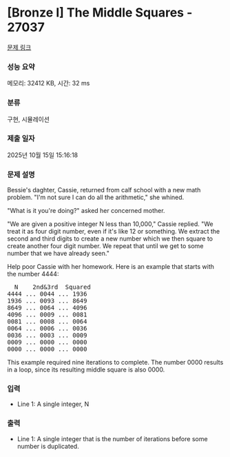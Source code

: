 # [Bronze I] The Middle Squares - 27037 

[문제 링크](https://www.acmicpc.net/problem/27037) 

### 성능 요약

메모리: 32412 KB, 시간: 32 ms

### 분류

구현, 시뮬레이션

### 제출 일자

2025년 10월 15일 15:16:18

### 문제 설명

<p>Bessie's daghter, Cassie, returned from calf school with a new math problem. "I'm not sure I can do all the arithmetic," she whined.</p>

<p>"What is it you're doing?" asked her concerned mother.</p>

<p>"We are given a positive integer N less than 10,000," Cassie replied. "We treat it as four digit number, even if it's like 12 or something. We extract the second and third digits to create a new number which we then square to create another four digit number. We repeat that until we get to some number that we have already seen."</p>

<p>Help poor Cassie with her homework. Here is an example that starts with the number 4444:</p>

<pre>  N    2nd&3rd  Squared
4444 ... 0044 ... 1936
1936 ... 0093 ... 8649
8649 ... 0064 ... 4096
4096 ... 0009 ... 0081
0081 ... 0008 ... 0064
0064 ... 0006 ... 0036
0036 ... 0003 ... 0009
0009 ... 0000 ... 0000
0000 ... 0000 ... 0000</pre>

<p>This example required nine iterations to complete. The number 0000 results in a loop, since its resulting middle square is also 0000.</p>

### 입력 

 <ul>
	<li>Line 1: A single integer, N</li>
</ul>

### 출력 

 <ul>
	<li>Line 1: A single integer that is the number of iterations before some number is  duplicated.</li>
</ul>

